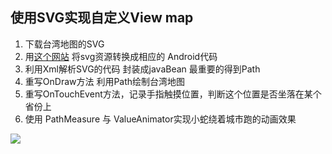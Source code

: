 ## 使用SVG实现自定义View map
1. 下载台湾地图的SVG 
2. 用[这个网站](http://inloop.github.io/svg2android/) 将svg资源转换成相应的 Android代码 
3. 利用Xml解析SVG的代码 封装成javaBean 最重要的得到Path 
4. 重写OnDraw方法 利用Path绘制台湾地图 
5. 重写OnTouchEvent方法，记录手指触摸位置，判断这个位置是否坐落在某个省份上
6. 使用 PathMeasure 与 ValueAnimator实现小蛇绕着城市跑的动画效果

<img src="file://readme_resource/taiwan.gif"/>
